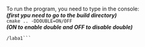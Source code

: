 To run the program, you need to type in the console:  
***(first ypu need to go to the build directory)***  
```cmake .. -DDOUBLE=ON/OFF```  
***(ON to enable double and OFF to disable double)***  
```make  
/laba1```